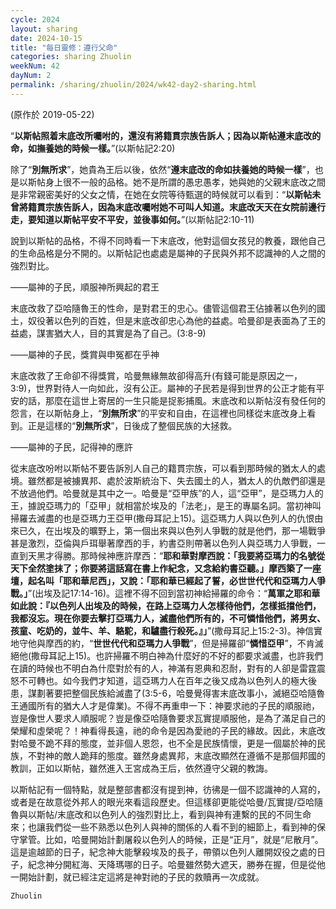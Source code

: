 ```yaml
---
cycle: 2024
layout: sharing
date: 2024-10-15
title: "每日靈修：遵行父命"
categories: sharing Zhuolin
weekNum: 42
dayNum: 2
permalink: /sharing/zhuolin/2024/wk42-day2-sharing.html
--- 
```

(原作於 2019-05-22)

“**以斯帖照着末底改所囑咐的，還沒有將籍貫宗族告訴人；因為以斯帖遵末底改的命，如撫養她的時候一樣。**”(以斯帖記2:20)  

除了“**別無所求**”，她貴為王后以後，依然“**遵末底改的命如扶養她的時候一樣**”，也是以斯帖身上很不一般的品格。她不是所謂的愚忠愚孝，她與她的父親末底改之間是非常親密美好的父女之情，在她在女院等待甄選的時候就可以看到：“**以斯帖未曾將籍貫宗族告訴人，因為末底改囑咐她不可叫人知道。末底改天天在女院前邊行走，要知道以斯帖平安不平安，並後事如何。**”(以斯帖記2:10-11)  

說到以斯帖的品格，不得不同時看一下末底改，他對這個女孩兒的教養，跟他自己的生命品格是分不開的。以斯帖記也處處是屬神的子民與外邦不認識神的人之間的強烈對比。  

——屬神的子民，順服神所興起的君王  

末底改救了亞哈隨魯王的性命，是對君王的忠心。儘管這個君王佔據著以色列的國土，奴役著以色列的百姓，但是末底改卻忠心為他的益處。哈曼卻是表面為了王的益處，謀害猶大人，目的其實是為了自己。(3:8-9)  

——屬神的子民，獎賞與申冤都在乎神  

末底改救了王命卻不得獎賞，哈曼無緣無故卻得高升(有錢可能是原因之一，3:9)，世界對待人一向如此，沒有公正。屬神的子民若是得到世界的公正才能有平安的話，那麼在這世上寄居的一生只能是捉影捕風。末底改和以斯帖沒有發任何的怨言，在以斯帖身上，“**別無所求**”的平安和自由，在這裡也同樣從末底改身上看到。正是這樣的“**別無所求**”，日後成了整個民族的大拯救。  

——屬神的子民，記得神的應許  

從末底改吩咐以斯帖不要告訴別人自己的籍貫宗族，可以看到那時候的猶太人的處境。雖然都是被擄異邦、處於波斯統治下、失去國土的人，猶太人的仇敵們卻還是不放過他們。哈曼就是其中之一。哈曼是“亞甲族”的人，這“亞甲”，是亞瑪力人的王，據說亞瑪力的「亞甲」就相當於埃及的「法老」，是王的專屬名詞。當初神叫掃羅去滅盡的也是亞瑪力王亞甲(撒母耳記上15)。這亞瑪力人與以色列人的仇恨由來已久，在出埃及的曠野上，第一個出來與以色列人爭戰的就是他們，那一場戰爭甚是激烈，亞倫與戶珥舉著摩西的手，約書亞則帶著以色列人與亞瑪力人爭戰，一直到天黑才得勝。那時候神應許摩西：“**耶和華對摩西說：「我要將亞瑪力的名號從天下全然塗抹了；你要將這話寫在書上作紀念，又念給約書亞聽。」摩西築了一座壇，起名叫「耶和華尼西」，又說：「耶和華已經起了誓，必世世代代和亞瑪力人爭戰。」**”(出埃及記17:14-16)。這裡不得不回到當初神給掃羅的命令：“**萬軍之耶和華如此說：『以色列人出埃及的時候，在路上亞瑪力人怎樣待他們，怎樣抵擋他們，我都沒忘。現在你要去擊打亞瑪力人，滅盡他們所有的，不可憐惜他們，將男女、孩童、吃奶的，並牛、羊、駱駝，和驢盡行殺死。』」**”(撒母耳記上15:2-3)。神信實地守他與摩西的約，“**世世代代和亞瑪力人爭戰**”，但是掃羅卻“**憐惜亞甲**”，不肯滅絕他(撒母耳記上15)。也許掃羅不明白神為什麼好的不好的都要求滅盡，也許我們在讀的時候也不明白為什麼對於有的人，神滿有恩典和忍耐，對有的人卻是雷霆震怒不可轉也。如今我們才知道，這亞瑪力人在百年之後又成為以色列人的極大後患，謀劃著要把整個民族給滅盡了(3:5-6，哈曼覺得害末底改事小，滅絕亞哈隨魯王通國所有的猶大人才是偉業)。不得不再重申一下：神要求祂的子民的順服祂，豈是像世人要求人順服呢？豈是像亞哈隨魯要求瓦實提順服他，是為了滿足自己的榮耀和虛榮呢？！神看得長遠，祂的命令是因為愛祂的子民的緣故。因此，末底改對哈曼不跪不拜的態度，並非個人恩怨，也不全是民族情懷，更是一個屬於神的民族，不對神的敵人跪拜的態度。雖然身處異邦，末底改顯然在遵循不是那個邦國的教訓，正如以斯帖，雖然進入王宮成為王后，依然遵守父親的教誨。  

以斯帖記有一個特點，就是整部書都沒有提到神，彷彿是一個不認識神的人寫的，或者是在故意從外邦人的眼光來看這段歷史。但這樣卻更能從哈曼/瓦實提/亞哈隨魯與以斯帖/末底改和以色列人的強烈對比上，看到與神有連繫的民的不同生命來；也讓我們從一些不熟悉以色列人與神的關係的人看不到的細節上，看到神的保守掌管。比如，哈曼開始計劃屠殺以色列人的時候，正是“正月”，就是“尼散月”。這是逾越節的日子，紀念神大能擊殺埃及的長子，帶領以色列人離開奴役之處的日子，紀念神分開紅海、天降瑪哪的日子。哈曼雖然勢大遮天，勝券在握，但是從他一開始計劃，就已經注定這將是神對祂的子民的救贖再一次成就。  

`Zhuolin`  
